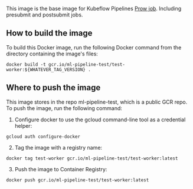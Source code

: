 This image is the base image for Kubeflow Pipelines [Prow job](https://github.com/kubernetes/test-infra/blob/6555278147dfff550706b41c3f69f41ecf5a8c5a/config/jobs/kubeflow/kubeflow-postsubmits.yaml#L245). Including presubmit and postsubmit jobs.

## How to build the image
To build this Docker image, run the following Docker command from the directory containing the image's files:

``` 
docker build -t gcr.io/ml-pipeline-test/test-worker:${WHATEVER_TAG_VERSION} . 
```
## Where to push the image
This image stores in the repo ml-pipeline-test, which is a public GCR repo. To push the image, run the following command:
1. Configure docker to use the gcloud command-line tool as a credential helper:

``` 
gcloud auth configure-docker 
```
2. Tag the image with a registry name:

``` 
docker tag test-worker gcr.io/ml-pipeline-test/test-worker:latest 
```
3. Push the image to Container Registry:

``` 
docker push gcr.io/ml-pipeline-test/test-worker:latest 
```